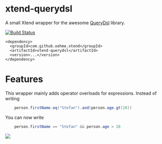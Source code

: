 xtend-querydsl
==============

A small Xtend wrapper for the awesome [QueryDsl](http://www.querydsl.com/) library. 

[![Build Status](https://oehme.ci.cloudbees.com/job/xtend-querydsl/badge/icon)](https://oehme.ci.cloudbees.com/job/xtend-querydsl/)

    <dependency>
      <groupId>com.github.oehme.xtend</groupId>
      <artifactId>xtend-querydsl</artifactId>
      <version>...</version>
    </dependency>

Features
========

This wrapper mainly adds operator overloads for expressions. Instead of writing
```java
    person.firstName.eq("Stefan").and(person.age.gt(20))
```  
You can now write
```java
    person.firstName == "Stefan" && person.age > 20
```  
![](http://www.cloudbees.com/sites/default/files/Button-Built-on-CB-1.png)
